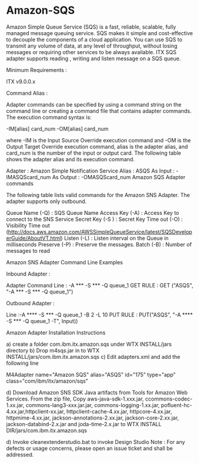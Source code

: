 # Amazon-SQS

Amazon Simple Queue Service (SQS) is a fast, reliable, scalable, fully managed message queuing service. SQS makes it simple and cost-effective to decouple the components of a cloud application. You can use SQS to transmit any volume of data, at any level of throughput, without losing messages or requiring other services to be always available. ITX SQS adapter supports reading , writing and listen message on a SQS queue.

Minimum Requirements :

ITX v9.0.0.x

Command Alias :

Adapter commands can be specified by using a command string on the command line or creating a command file that contains adapter commands. The execution command syntax is:

-IM[alias] card_num
-OM[alias] card_num

where -IM is the Input Source Override execution command and -OM is the Output Target Override execution command, alias is the adapter alias, and card_num is the number of the input or output card. The following table shows the adapter alias and its execution command.

Adapter : Amazon Simple Notification Service
Alias : ASQS
As Input : -IMASQScard_num
As Output : -OMASQScard_num
Amazon SQS Adapter commands

The following table lists valid commands for the Amazon SNS Adapter. The adapter supports only outbound.

Queue Name (-Q) : SQS Queue Name
Access Key (-A) : Access Key to connect to the SNS Service
Secret Key (-S ) : Secret Key
Time out (-O) : Visibility Time out (http://docs.aws.amazon.com/AWSSimpleQueueService/latest/SQSDeveloperGuide/AboutVT.html)
Listen (-L) : Listen interval on the Queue in milliseconds
Preserve (-P) : Preserve the messages. 
Batch (-B) : Number of messages to read

Amazon SNS Adapter Command Line Examples

Inbound Adapter : 

Adapter Command Line : -A ***  -S ***  -Q queue_1
GET RULE : GET ("ASQS", "-A ***  -S ***  -Q queue_1")

Outbound Adapter :

Line :-A **** -S *** -Q queue_1 -B 2 -L 10
PUT RULE : PUT("ASQS", "-A **** -S *** -Q queue_1 -T", Input))


Amazon Adapter Installation Instructions

a) create a folder com.ibm.itx.amazon.sqs under WTX INSTALL/jars directory b) Drop m4sqs.jar in to WTX INSTALL/jars/com.ibm.itx.amazon.sqs
c) Edit adapters.xml and add the following line

M4Adapter name="Amazon SQS" alias="ASQS" id="175" type="app" class="com/ibm/itx/amazon/sqs"

d) Download Amazon SNS SDK Java artifacts from Tools for Amazon Web Services. From the zip file, Copy aws-java-sdk-1.xxx.jar, ccommons-codec-1.xx.jar, commons-lang3-xxx.jar.jar, commons-logging-1.xx.jar, pofluent-hc-4.xx.jar,httpclient-xx.jar, httpclient-cache-4.xx.jar, httpcore-4.xx.jar, httpmime-4.xx.jar, jackson-annotations-2.xx.jar, jackson-core-2.xx.jar, jackson-databind-2.x.jar and joda-time-2.x.jar to WTX INSTALL DIR/jars/com.ibm.itx.amazon.sqs

d) Invoke cleanextenderstudio.bat to invoke Design Studio
Note : For any defects or usage concerns, please open an issue ticket and shall be addressed.
